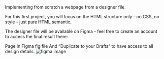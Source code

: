 Implementing from scratch a webpage from a designer file.


For this first project, you will focus on the HTML structure only - no CSS, no style - just pure HTML semantic.

The designer file will be available on Figma - feel free to create an account to access the final result there:

Page in Figma
fig file
And “Duplicate to your Drafts” to have access to all design details.
![figma image](https://github.com/n-jolayemi1/alx_html_css/assets/113756013/afda586a-5909-414e-8b2c-9ae035883de4)
